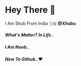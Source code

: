 # Hey There 👋
I Am Shub From India 🇮🇳 **@Xhubu**
##### What's Matter? In Life..
##### I Am Noob..
##### New To Github..❤
